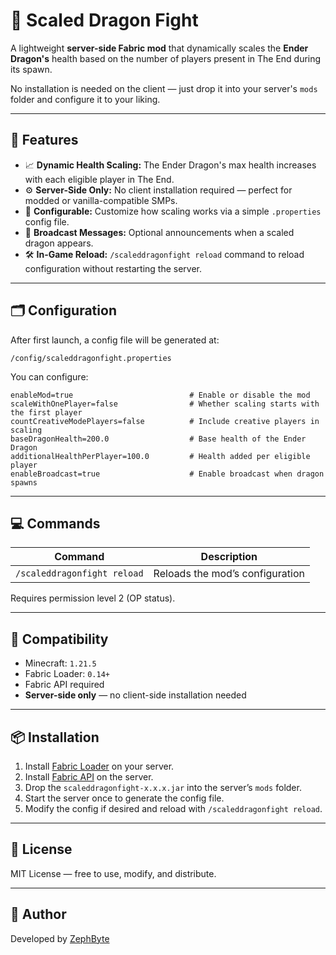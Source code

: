 # 🐉 Scaled Dragon Fight

A lightweight **server-side Fabric mod** that dynamically scales the **Ender Dragon's** health based on the number of players present in The End during its spawn.

No installation is needed on the client — just drop it into your server's `mods` folder and configure it to your liking.

---

## 🔧 Features

- 📈 **Dynamic Health Scaling:** The Ender Dragon's max health increases with each eligible player in The End.
- ⚙️ **Server-Side Only:** No client installation required — perfect for modded or vanilla-compatible SMPs.
- 🔧 **Configurable:** Customize how scaling works via a simple `.properties` config file.
- 📢 **Broadcast Messages:** Optional announcements when a scaled dragon appears.
- 🛠️ **In-Game Reload:** `/scaleddragonfight reload` command to reload configuration without restarting the server.

---

## 🗂️ Configuration

After first launch, a config file will be generated at:

```
/config/scaleddragonfight.properties
```

You can configure:

```
enableMod=true                          # Enable or disable the mod
scaleWithOnePlayer=false                # Whether scaling starts with the first player
countCreativeModePlayers=false          # Include creative players in scaling
baseDragonHealth=200.0                  # Base health of the Ender Dragon
additionalHealthPerPlayer=100.0         # Health added per eligible player
enableBroadcast=true                    # Enable broadcast when dragon spawns
```

---

## 💻 Commands

| Command                       | Description                         |
|------------------------------|-------------------------------------|
| `/scaleddragonfight reload`  | Reloads the mod’s configuration     |

Requires permission level 2 (OP status).

---

## 🔌 Compatibility

- Minecraft: `1.21.5`
- Fabric Loader: `0.14+`
- Fabric API required
- **Server-side only** — no client-side installation needed

---

## 📦 Installation

1. Install [Fabric Loader](https://fabricmc.net/) on your server.
2. Install [Fabric API](https://modrinth.com/mod/fabric-api) on the server.
3. Drop the `scaleddragonfight-x.x.x.jar` into the server’s `mods` folder.
4. Start the server once to generate the config file.
5. Modify the config if desired and reload with `/scaleddragonfight reload`.

---

## 📜 License

MIT License — free to use, modify, and distribute.

---

## 👤 Author

Developed by [ZephByte](https://github.com/zephbyte)
